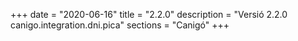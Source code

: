 +++
date        = "2020-06-16"
title       = "2.2.0"
description = "Versió 2.2.0 canigo.integration.dni.pica"
sections    = "Canigó"
+++